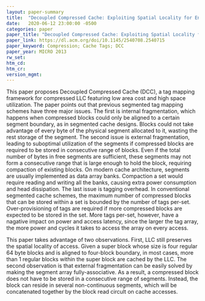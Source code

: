 ```yaml
---
layout: paper-summary
title:  "Decoupled Compressed Cache: Exploiting Spatial Locality for Energy-Optimized Compressed Caching"
date:   2020-06-12 23:00:00 -0500
categories: paper
paper_title: "Decoupled Compressed Cache: Exploiting Spatial Locality for Energy-Optimized Compressed Caching"
paper_link: https://dl.acm.org/doi/10.1145/2540708.2540715
paper_keyword: Compression; Cache Tags; DCC
paper_year: MICRO 2013
rw_set:
htm_cd:
htm_cr:
version_mgmt:
---
```


This paper proposes Decoupled Compressed Cache (DCC), a tag mapping framework for compressed LLC featuring low area cost
and high space utilization. The paper points out that previous segmented tag mapping schemes have three major issues. The 
first is internal fragmentation, which happens when compressed blocks could only be aligned to a certain segment boundary, 
as in segmented cache designs. Blocks could not take advantage of every byte of the physical segment allocated to it, 
wasting the rest storage of the segment. 
The second issue is external fragmentation, leading to suboptimal utilization of the segments if compressed blocks are
required to be stored in consecutive range of blocks. Even if the total number of bytes in free segments are sufficient,
these segments may not form a consecutive range that is large enough to hold the block, requiring compaction of existing 
blocks. On modern cache architecture, segments are usually implemented as data array banks. Compaction a set would require 
reading and writing all the banks, causing extra power consumption and head dissipation.
The last issue is tagging overhead. In conventional segmented cache schemes, the maximum number of compressed blocks
that can be stored within a set is bounded by the number of tags per-set. Over-provisioning of tags are required if 
more compressed blocks are expected to be stored in the set. More tags per-set, however, have a nagative impact on
power and access latency, since the larger the tag array, the more power and cycles it takes to access the array on
every access.

This paper takes advantage of two observations. First, LLC still preserves the spatial locality of access. Given a super
block whose size is four regular 64 byte blocks and is aligned to four-block boundary, in most cases, more than 1 regular
blocks within the super block are cached by the LLC. The second observation is that external fragmentation can be easily
solved by making the segment array fully-associative. As a result, a compressed block does not have to be stored in a 
consecutive range of segments. Instead, the block can reside in several non-continuous segments, which will be concatenated 
together by the block read circult on cache accesses.


